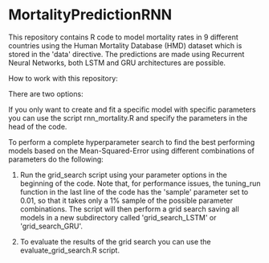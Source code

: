 # MortalityPredictionRNN

This repository contains R code to model mortality rates in 9 different countries using the Human Mortality Database (HMD) dataset which is stored in the 'data' directive. 
The predictions are made using Recurrent Neural Networks, both LSTM and GRU architectures are possible. 

How to work with this repository:

There are two options: 

If you only want to create and fit a specific model with specific parameters you can use the script rnn_mortality.R and specify the parameters in
the head of the code. 

To perform a complete hyperparameter search to find the best performing models based on the Mean-Squared-Error using different combinations
of parameters do the following:

1. Run the grid_search script using your parameter options in the beginning of the code. Note that, for performance issues, the tuning_run function in the last line of the code
has the 'sample' parameter set to 0.01, so that it takes only a 1% sample of the possible parameter combinations. The script will then perform a grid search saving all models
in a new subdirectory called 'grid_search_LSTM' or 'grid_search_GRU'. 

2. To evaluate the results of the grid search you can use the evaluate_grid_search.R script.
